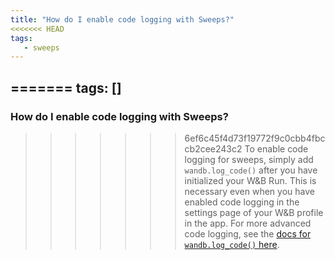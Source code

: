 ```yaml
---
title: "How do I enable code logging with Sweeps?"
<<<<<<< HEAD
tags:
   - sweeps
---
```


=======
tags: []
---

### How do I enable code logging with Sweeps?
>>>>>>> 6ef6c45f4d73f19772f9c0cbb4fbccb2cee243c2
To enable code logging for sweeps, simply add `wandb.log_code()` after you have initialized your W&B Run. This is necessary even when you have enabled code logging in the settings page of your W&B profile in the app. For more advanced code logging, see the [docs for `wandb.log_code()` here](../../ref/python/run.md#log_code).